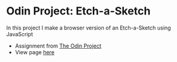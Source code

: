 # Odin Project: Etch-a-Sketch
In this project I make a browser version of an Etch-a-Sketch using JavaScript

- Assignment from [The Odin Project](https://www.theodinproject.com/courses/foundations/lessons/etch-a-sketch-project)
- View page [here](https://mathewkramsch.github.io/odin-etch-a-sketch/)
